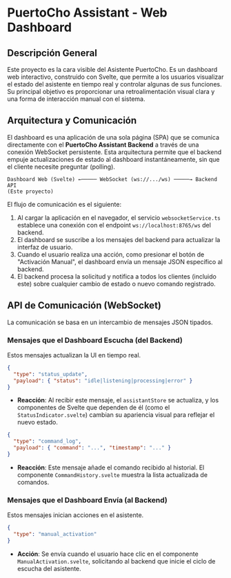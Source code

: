 # PuertoCho Assistant - Web Dashboard

## Descripción General

Este proyecto es la cara visible del Asistente PuertoCho. Es un dashboard web interactivo, construido con Svelte, que permite a los usuarios visualizar el estado del asistente en tiempo real y controlar algunas de sus funciones. Su principal objetivo es proporcionar una retroalimentación visual clara y una forma de interacción manual con el sistema.

## Arquitectura y Comunicación

El dashboard es una aplicación de una sola página (SPA) que se comunica directamente con el **PuertoCho Assistant Backend** a través de una conexión WebSocket persistente. Esta arquitectura permite que el backend empuje actualizaciones de estado al dashboard instantáneamente, sin que el cliente necesite preguntar (polling).

```
Dashboard Web (Svelte) ←───── WebSocket (ws://.../ws) ─────→ Backend API
(Este proyecto)
```

El flujo de comunicación es el siguiente:
1.  Al cargar la aplicación en el navegador, el servicio `websocketService.ts` establece una conexión con el endpoint `ws://localhost:8765/ws` del backend.
2.  El dashboard se suscribe a los mensajes del backend para actualizar la interfaz de usuario.
3.  Cuando el usuario realiza una acción, como presionar el botón de "Activación Manual", el dashboard envía un mensaje JSON específico al backend.
4.  El backend procesa la solicitud y notifica a todos los clientes (incluido este) sobre cualquier cambio de estado o nuevo comando registrado.

## API de Comunicación (WebSocket)

La comunicación se basa en un intercambio de mensajes JSON tipados.

### Mensajes que el Dashboard Escucha (del Backend)

Estos mensajes actualizan la UI en tiempo real.

```json
{
  "type": "status_update",
  "payload": { "status": "idle|listening|processing|error" }
}
```
- **Reacción**: Al recibir este mensaje, el `assistantStore` se actualiza, y los componentes de Svelte que dependen de él (como el `StatusIndicator.svelte`) cambian su apariencia visual para reflejar el nuevo estado.

```json
{
  "type": "command_log",
  "payload": { "command": "...", "timestamp": "..." }
}
```
- **Reacción**: Este mensaje añade el comando recibido al historial. El componente `CommandHistory.svelte` muestra la lista actualizada de comandos.

### Mensajes que el Dashboard Envía (al Backend)

Estos mensajes inician acciones en el asistente.

```json
{
  "type": "manual_activation"
}
```
- **Acción**: Se envía cuando el usuario hace clic en el componente `ManualActivation.svelte`, solicitando al backend que inicie el ciclo de escucha del asistente.
